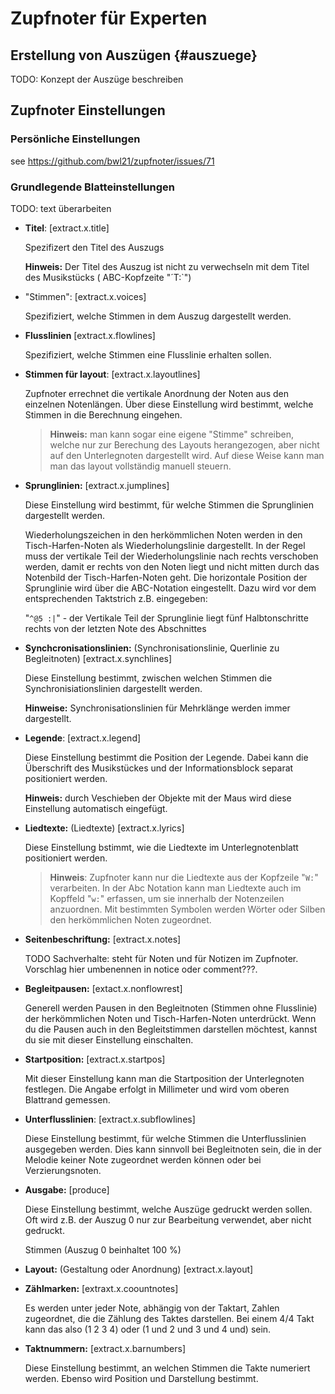 # Zupfnoter für Experten

## Erstellung von Auszügen {#auszuege}

TODO: Konzept der Auszüge beschreiben

## Zupfnoter Einstellungen

### Persönliche Einstellungen

see https://github.com/bwl21/zupfnoter/issues/71

### Grundlegende Blatteinstellungen

TODO: text überarbeiten

-   **Titel**: [extract.x.title]

    Spezifizert den Titel des Auszugs

    **Hinweis:** Der Titel des Auszug ist nicht zu verwechseln mit dem
    Titel des Musikstücks ( ABC-Kopfzeite "´T:\`")

-   "Stimmen": [extract.x.voices]

    Spezifiziert, welche Stimmen in dem Auszug dargestellt werden.

-   **Flusslinien** [extract.x.flowlines]

    Spezifiziert, welche Stimmen eine Flusslinie erhalten sollen.

-   **Stimmen für layout**: [extract.x.layoutlines]

    Zupfnoter errechnet die vertikale Anordnung der Noten aus den
    einzelnen Notenlängen. Über diese Einstellung wird bestimmt, welche
    Stimmen in die Berechnung eingehen.

    > **Hinweis:** man kann sogar eine eigene "Stimme" schreiben, welche
    > nur zur Berechung des Layouts herangezogen, aber nicht auf den
    > Unterlegnoten dargestellt wird. Auf diese Weise kann man man das
    > layout vollständig manuell steuern.

-   **Sprunglinien:** [extract.x.jumplines]

    Diese Einstellung wird bestimmt, für welche Stimmen die Sprunglinien
    dargestellt werden.

    Wiederholungszeichen in den herkömmlichen Noten werden in den
    Tisch-Harfen-Noten als Wiederholungslinie dargestellt. In der Regel
    muss der vertikale Teil der Wiederholungslinie nach rechts
    verschoben werden, damit er rechts von den Noten liegt und nicht
    mitten durch das Notenbild der Tisch-Harfen-Noten geht. Die
    horizontale Position der Sprunglinie wird über die ABC-Notation
    eingestellt. Dazu wird vor dem entsprechenden Taktstrich z.B.
    eingegeben:

    "`^@5 :|`" - der Vertikale Teil der Sprunglinie liegt fünf
    Halbtonschritte rechts von der letzten Note des Abschnittes

-   **Synchcronisationslinien:** (Synchronisationslinie, Querlinie zu
    Begleitnoten) [extract.x.synchlines]

    Diese Einstellung bestimmt, zwischen welchen Stimmen die
    Synchronisiationslinien dargestellt werden.

    **Hinweise:** Synchronisationslinien für Mehrklänge werden immer
    dargestellt.

-   **Legende**: [extract.x.legend]

    Diese Einstellung bestimmt die Position der Legende. Dabei kann die
    Überschrift des Musikstückes und der Informationsblock separat
    positioniert werden.

    **Hinweis:** durch Veschieben der Objekte mit der Maus wird diese
    Einstellung automatisch eingefügt.

-   **Liedtexte:** (Liedtexte) [extract.x.lyrics]

    Diese Einstellung bstimmt, wie die Liedtexte im Unterlegnotenblatt
    positioniert werden.

    > **Hinweis**: Zupfnoter kann nur die Liedtexte aus der Kopfzeile
    > "`W:`" verarbeiten. In der Abc Notation kann man Liedtexte auch im
    > Kopffeld "`w:`" erfassen, um sie innerhalb der Notenzeilen
    > anzuordnen. Mit bestimmten Symbolen werden Wörter oder Silben den
    > herkömmlichen Noten zugeordnet.

-   **Seitenbeschriftung:** [extract.x.notes]

    TODO Sachverhalte: steht für Noten und für Notizen im Zupfnoter.
    Vorschlag hier umbenennen in notice oder comment???.

-   **Begleitpausen:** [extact.x.nonflowrest]

    Generell werden Pausen in den Begleitnoten (Stimmen ohne Flusslinie)
    der herkömmlichen Noten und Tisch-Harfen-Noten unterdrückt. Wenn du
    die Pausen auch in den Begleitstimmen darstellen möchtest, kannst du
    sie mit dieser Einstellung einschalten.

-   **Startposition:** [extract.x.startpos]

    Mit dieser Einstellung kann man die Startposition der Unterlegnoten
    festlegen. Die Angabe erfolgt in Millimeter und wird vom oberen
    Blattrand gemessen.

-   **Unterflusslinien**: [extract.x.subflowlines]

    Diese Einstellung bestimmt, für welche Stimmen die Unterflusslinien
    ausgegeben werden. Dies kann sinnvoll bei Begleitnoten sein, die in
    der Melodie keiner Note zugeordnet werden können oder bei
    Verzierungsnoten.

-   **Ausgabe:** [produce]

    Diese Einstellung bestimmt, welche Auszüge gedruckt werden sollen.
    Oft wird z.B. der Auszug 0 nur zur Bearbeitung verwendet, aber nicht
    gedruckt.

    Stimmen (Auszug 0 beinhaltet 100 %)

-   **Layout:** (Gestaltung oder Anordnung) [extract.x.layout]

-   **Zählmarken:** [extraxt.x.coountnotes]

    Es werden unter jeder Note, abhängig von der Taktart, Zahlen
    zugeordnet, die die Zählung des Taktes darstellen. Bei einem 4/4
    Takt kann das also (1 2 3 4) oder (1 und 2 und 3 und 4 und) sein.

-   **Taktnummern:** [extract.x.barnumbers]

    Diese Einstellung bestimmt, an welchen Stimmen die Takte numeriert
    werden. Ebenso wird Position und Darstellung bestimmt.
